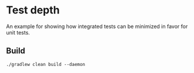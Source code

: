 # Test depth

An example for showing how integrated tests can be minimized in favor for unit tests.

## Build

```
./gradlew clean build --daemon
```
